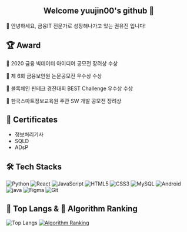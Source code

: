 ## <center>Welcome yuujin00's github 👋 </center>
🙇 안녕하세요, 금융IT 전문가로 성장해나가고 있는 권유진 입니다!

## 🏆 Award
🥉 2020 금융 빅데이터 아이디어 공모전 장려상 수상

🥇 제 6회 금융보안원 논문공모전 우수상 수상

🥇 블록체인 핀테크 경진대회 BEST Challenge 우수상 수상

🥉 한국스마트정보교육원 주관 SW 개발 공모전 장려상

## 📜 Certificates
- 정보처리기사
- SQLD
- ADsP
  
## 🛠️ Tech Stacks
![Python](https://img.shields.io/badge/python-3776AB.svg?&style=for-the-badge&logo=python&logoColor=white) ![React](https://img.shields.io/badge/react-61DAFB.svg?&style=for-the-badge&logo=react&logoColor=white) ![JavaScript](https://img.shields.io/badge/javascript-F7DF1E.svg?&style=for-the-badge&logo=javascript&logoColor=white) ![HTML5](https://img.shields.io/badge/html5-E34F26.svg?&style=for-the-badge&logo=html5&logoColor=white) ![CSS3](https://img.shields.io/badge/css3-1572B6.svg?&style=for-the-badge&logo=css3&logoColor=white) ![MySQL](https://img.shields.io/badge/mysql-4479A1.svg?&style=for-the-badge&logo=mysql&logoColor=white) ![Android](https://img.shields.io/badge/android-3DDC84.svg?&style=for-the-badge&logo=android&logoColor=white) ![java](https://img.shields.io/badge/Java-000000.svg?&style=for-the-badge) ![Figma](https://img.shields.io/badge/figma-F24E1E.svg?&style=for-the-badge&logo=figma&logoColor=white) ![Git](https://img.shields.io/badge/git-F05032.svg?&style=for-the-badge&logo=git&logoColor=white) 

## 🚌 Top Langs & 🚩 Algorithm Ranking 
![Top Langs](https://github-readme-stats.vercel.app/api/top-langs/?username=yuujin00&layout=compact) 
[![Algorithm Ranking](https://mazassumnida.wtf/api/v2/generate_badge?boj=yuujin00_20)](https://solved.ac/profile/yuujin00)
<!--
**yuujin00/yuujin00** is a ✨ _special_ ✨ repository because its `README.md` (this file) appears on your GitHub profile.

Here are some ideas to get you started:

- 🔭 I’m currently working on ...
- 🌱 I’m currently learning ...
- 👯 I’m looking to collaborate on ...
- 🤔 I’m looking for help with ...
- 💬 Ask me about ...
- 📫 How to reach me: ...
- 😄 Pronouns: ...
- ⚡ Fun fact: ...
-->
